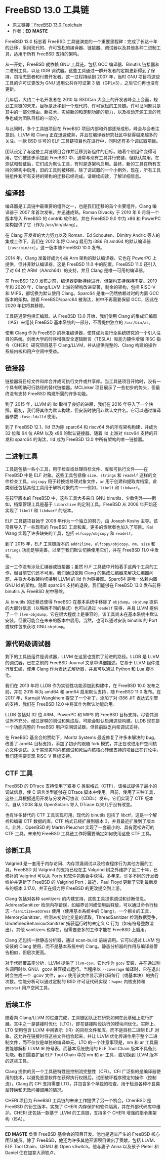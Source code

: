 # FreeBSD 13.0 工具链

- 原文链接：[FreeBSD 13.0 Toolchain](https://freebsdfoundation.org/wp-content/uploads/2021/05/FreeBSD-13.0-Tool-Chain.pdf)
- 作者：**ED MASTE**

FreeBSD 13.0 标志着 FreeBSD 工具链演变的一个重要里程碑：完成了长达十年的迁移，采用现代的、许可宽松的编译器、链接器、调试器以及其他各种二进制工具，适用于所有 FreeBSD 支持的架构。

从一开始，FreeBSD 就依赖 GNU 工具链，包括 GCC 编译器、Binutils 链接器和二进制工具，以及 GDB 调试器。这些工具通过一群开发者的定期更新得到了保持，包括志愿者和付费开发者。这一过程持续到 2007 年，当时 GNU 项目将这些工具的许可证更改为 GNU 通用公共许可证第 3 版（GPLv3），之后它们再也没有更新。

几年后，大约二十名开发者在 2010 年 BSDCan 大会上的开发者峰会上会面，规划工具链的未来，目标是迁移到一个现代的、许可宽松的工具链。许可证问题只是其中的一部分理由。新技术、实施新的和定制功能的能力，以及推动开源工具的竞争也成为团队目标的一部分。

与此同时，多个工具链项目在 FreeBSD 项目内部和外部逐渐成形。峰会与会者注意到，LLVM 和 Clang 正在迅速成熟，并且在编译器研究社区中获得越来越多的关注。一款 BSD 许可的 ELF 工具链项目也在进行中，同时还有多个调试器项目。

团队设定了与这些工具链项目合作并迁移到新组件的目标。随着个别组件变得可用，它们被逐步添加到 FreeBSD 中，通常与现有工具并行安装，但默认禁用。在测试和验证后，它们成为默认工具，有时是逐架构启用。最终，新的工具在所有支持的架构中启用，旧的工具则被移除。除了调试器的一个小例外，现在，所有工具链组件和所有支持的架构的迁移已经完成。请继续阅读，了解详细信息。

## 编译器

编译器是工具链中最重要的组件之一，也是我们迁移的首个主要组件。Clang 编译器于 2007 年首次发布，并迅速成熟。Roman Divacky 于 2010 年 6 月将一个版本导入 FreeBSD 的 contrib 软件树，并在 FreeBSD 9.0 中为 x86 和 PowerPC 架构提供了它（作为 /usr/bin/clang）。

在 Clang 开发者的大力努力以及 Roman、Ed Schouten、Dimitry Andric 等人的集成工作下，我们在 2012 年将 Clang 启用为 i386 和 amd64 的默认编译器（`/usr/bin/cc`）。这一版本随 FreeBSD 10.0 发布。

2014 年，Clang 准备好成为小端 Arm 架构的默认编译器。它也在 PowerPC 上提供，但并非默认编译器。这是 FreeBSD 11.0 中的配置。FreeBSD 11.0 还引入了对 64 位 ARM（AArch64）的支持，并且 Clang 是唯一可用的编译器。

在 FreeBSD 12.0 发布之前，编译器更新持续进行，但架构支持保持不变。2019 年和 2020 年，Clang/LLVM 上游的架构改进显著，剩余的架构，包括 RISC-V 和 MIPS，都切换为默认使用 Clang。Sparc64 是唯一仍然依赖过时的内置 GCC 版本的架构。随着 FreeBSD/sparc64 被淘汰，树中不再需要保留 GCC，因此在 2020 年初将其移除。

工具链通常包括汇编器。从 FreeBSD 13.0 开始，我们使用 Clang 的集成汇编器（IAS）来组装 FreeBSD 基本系统的一部分，不再提供独立的 `/usr/bin/as`。

使用 Clang 作为 FreeBSD 的标准编译器，使其成为进行全系统研究的一个引人注目的系统。剑桥大学的时序增强安全逻辑断言（TESLA）和能力硬件增强 RISC 指令（CHERI）研究项目基于 Clang/LLVM，并从提供完整的、Clang 构建的操作系统内核和用户空间中受益。

## 链接器

链接器将目标文件和库合并成可执行文件或共享库。当工具链项目开始时，没有一个具有明确可行路径的替代链接器。MCLinker 项目展示了一些初步的势头，但最终没有支持 FreeBSD 构建所需的许多功能。

到了 2015 年，LLVM 的 lld 取得了良好的进展，我们在 2016 年导入了一个快照。最初，我们将其作为默认构建，但安装时使用非默认文件名。它可以通过编译器参数 `-fuse-ld=lld` 使用。

到了 FreeBSD 12.1，lld 已为除 sparc64 和 riscv64 外的所有架构构建，并成为 32 位和 64 位 ARM 以及 x86 的默认链接器。随着 lld 上游对 riscv64 支持的开发和 sparc64 的淘汰，lld 成为 FreeBSD 13.0 中所有架构的唯一链接器。

## 二进制工具

工具链包括一些小工具，用于检查或处理目标文件、库和可执行文件——在 FreeBSD 中是 ELF 对象。这些工具包括像 `size`、`strings` 和 `readelf` 这样的文件检查工具，`objcopy` 用于转换或处理对象文件，`ar` 用于创建和提取库档案。此类别还包括其他工具用于解析对象的库——例如，`libelf` 和 `libdwarf`。

在较早版本的 FreeBSD 中，这些工具大多来自 GNU binutils，少数例外——例如，档案管理工具是基于 `libarchive` 的定制工具。FreeBSD 从 2006 年开始还实现了 `libelf` 和 `libdwarf` 的版本。

ELF 工具链项目始于 2008 年作为一个独立的努力，由 Joseph Koshy 主导。该项目导入了一些现有的 FreeBSD 工具和库，更多的贡献者也加入了项目。Kai Wang 实现了许多缺失的工具，包括 `elfcopy/objcopy` 和 `readelf`。

到了 2015 年，ELF 工具链版本的 `addr2line`、`elfcopy/objcopy`、`nm`、`size` 和 `strings` 功能足够完善，以至于我们默认切换使用它们，并在 FreeBSD 11.0 中发布。

这一工作没有涉及汇编器或链接器；虽然 ELF 工具链中开始着手这两个工具的工作，但目前它们还不可用。我们通过依赖 Clang 的集成汇编器来解决汇编器问题，并将大多数架构切换到 LLVM 的 lld 作为链接器。Sparc64 是唯一依赖内置 GNU ld 的架构。随着 sparc64 支持的退役，我们能够在 FreeBSD 13.0 发布前将 binutils 从 FreeBSD 树中移除。

从 binutils 的迁移还使得 FreeBSD 在基本系统中移除了 `objdump`。`objdump` 提供的大部分信息（以略微不同的格式）也可以通过 `readelf` 获得，并且 LLVM 提供了一个 `llvm-objdump`，它在很大程度上是兼容的。该工具尚未在基本系统中默认安装，但很可能会在未来的版本中启用。当然，也可以通过安装 binutils 的 Port 或软件包来获取 GNU `objdump`。

## 源代码级调试器

剩下的工具链组件是调试器，LLVM 在这里也提供了前进的路径。LLDB 是 LLVM 的调试器，已在之前的 FreeBSD Journal 文章中详细描述。它基于 LLVM 组件进行反汇编，使用 Clang 作为表达式解析器，并且可以通过 Python 和 Lua 脚本化。

我们在 2013 年将 LLDB 作为实验性功能添加到构建中，在 FreeBSD 10.0 发布之前，并在 2015 年为 amd64 和 arm64 启用默认支持，随 FreeBSD 11.0 发布。在 2017 年，Karnajit Wangkhem 提交了一个补丁，添加了对 i386 JIT 表达式引擎的支持，我们在 FreeBSD 12.0 中将其作为默认功能启用。

LLDB 包括对 32 位 ARM、PowerPC 和 MIPS 的 FreeBSD 目标支持，尽管其测试尚不充分。经过足够的测试和集成后，可能会默认启用这些构建。LLDB 现在是一个功能完整的 FreeBSD 用户空间调试器，但目前缺乏内核调试支持。

在 FreeBSD 基金会的赞助下，Moritz Systems 最近修复了许多未解决的 bug，改善了 arm64 目标支持，添加了初步的跟随 fork 模式，并正在改进用户空间核心文件调试。关于实现实时内核调试和死后内核核心转储支持的项目正在讨论中。我们还需要实现 RISC-V 目标支持。

## CTF 工具

FreeBSD 的 DTrace 支持使用了紧凑 C 类型格式（CTF），该格式提供了最小的调试信息，使 C 语言类型能够在 DTrace 脚本中使用。目前，使用了三种工具，这些工具根据通用开发与分发许可协议（CDDL）发布。它们实现了 CTF 版本 2，自从 2008 年从 OpenSolaris 导入 DTrace 以来几乎没有改变。

也有许多替代的 CTF 工具实现可用。现代的 binutils 包括了 libctf，这是一个解析和编辑 CTF 数据的库。CTF 格式已经扩展到版本 3，并且最近扩展到了版本 4。此外，OpenBSD 的 Martin Pieuchot 实现了一套最小的、具有宽松许可的 CTF 工具。未来的 FreeBSD 工具链工作将需要确定如何使用这些 CTF 工具。

## 诊断工具

Valgrind 是一套用于内存访问、内存泄漏调试以及检查程序行为其他方面的工具。FreeBSD 对 Valgrind 的支持已经在主 Valgrind 树之外维护了近二十年，已修补的 Valgrind 可以从 Ports 和软件包集合中获得。多年来，许多不同的开发者维护并更新了 FreeBSD 的 Valgrind  Port；最近，Paul Floyd 更新了它到最新发布的版本 3.17.0，并正在努力将 FreeBSD 的更改提交到上游。

Clang 包括对各种 sanitizers 的内建支持，这些工具提供调试和诊断信息。AddressSanitizer 检测内存错误，如越界访问或使用后释放，可以通过命令行标志 `-fsanitize=address` 使用（使用基本系统中的 Clang）。一个相关的工具，MemorySanitizer，检测未初始化变量的读取。ThreadSanitizer 检测数据竞争，UndefinedBehaviourSanitizer 捕获运行时的未定义 C 行为（如有符号整数溢出）。其他 sanitizers 也存在，但需要更多的工作才能在 FreeBSD 上启用。

Clang 还包括一款静态分析器，通过 scan-build 前端调用。它可以通过 LLVM 包安装的 Clang 使用，而不是基本系统中的 Clang。静态分析器的作用与编译器警告相似，但层次更高。

对于代码覆盖率分析，LLVM 提供了 `llvm-cov`。它也作为 `gcov` 安装，并在通过别名调用时以 GNU、gcov 兼容模式运行。当程序以 `--coverage` 编译时，它在退出时会生成一个 .gcov 文件，`gcov` 使用该文件显示源代码每行（或基本块）的执行次数。性能分析可以通过定制的 BSD 许可证代码实现：`hwpmc` 内核支持和 `pmcstat` 用户空间工具。

## 后续工作

随着向 Clang/LLVM 的过渡完成，工具链团队正在研究如何在此基础上进行扩展。其中之一是链接时优化（LTO），即在链接阶段执行的模块间优化。实际上，LTO 使用包含 LLVM 中间表示（IR）的目标文件和库，而不是目标二进制 ELF 对象。这允许在链接时将这些文件组合起来，并让 LLVM 优化传递作用于整个二进制文件，而不仅仅是单独的编译单元。LTO 的一个注意事项是，nm 和 ar 工具需要能够解析 LLVM IR 符号表，而基本系统使用的 ELF Tool Chain 版本不具备此功能。我们需要扩展 ELF Tool Chain 中的 nm 和 ar 工具，或切换到 LLVM 版本的这些工具。

Clang 提供的另一个工具链特性是控制流完整性（CFI）。CFI 广泛指的是编译器使用的技术，以避免恶意软件在获得执行权限后，试图破坏程序预定的操作（控制流）。Clang 的 CFI 支持需要 LTO，并包含多个单独的检查，用于检测各种不良类型转换和无效间接调用的情况。

CHERI 项目为 FreeBSD 工具链的未来工作提供了另一个机会。CheriBSD 是 FreeBSD 的衍生版本，实施了 CHERI 内存保护和软件隔离，并在外部代码库中维护。CHERI 还包括一款基于 LLVM 的工具链，支持多个 CHERI 增强的指令集架构（ISA）。

---

**ED MASTE** 负责 FreeBSD 基金会的项目开发。他也是选举产生的 FreeBSD 核心团队成员。除了 FreeBSD，他还为许多其他开源项目做出了贡献，包括 LLVM、ELF Tool Chain、QEMU 和 Open vSwitch。他与妻子 Anna 以及孩子 Pieter 和 Daniel 住在加拿大滑铁卢。

